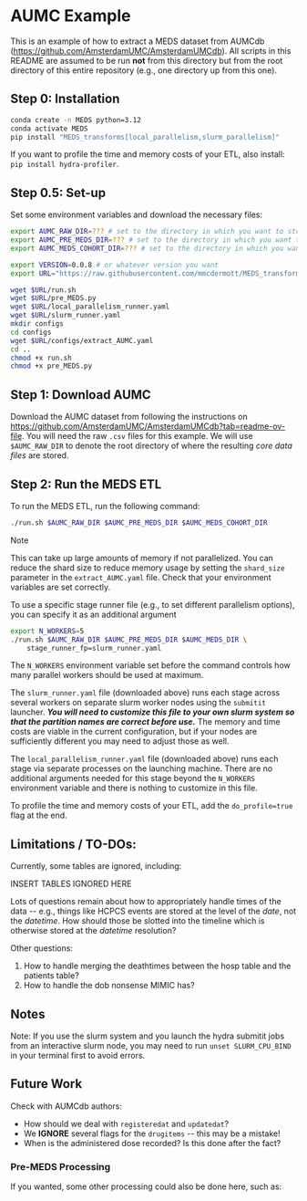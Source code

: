 # AUMC Example

This is an example of how to extract a MEDS dataset from AUMCdb (https://github.com/AmsterdamUMC/AmsterdamUMCdb). All scripts in this README are assumed to
be run **not** from this directory but from the root directory of this entire repository (e.g., one directory
up from this one).

## Step 0: Installation

```bash
conda create -n MEDS python=3.12
conda activate MEDS
pip install "MEDS_transforms[local_parallelism,slurm_parallelism]"
```

If you want to profile the time and memory costs of your ETL, also install: `pip install hydra-profiler`.

## Step 0.5: Set-up
Set some environment variables and download the necessary files:
```bash
export AUMC_RAW_DIR=??? # set to the directory in which you want to store the raw data
export AUMC_PRE_MEDS_DIR=??? # set to the directory in which you want to store the intermediate MEDS data
export AUMC_MEDS_COHORT_DIR=??? # set to the directory in which you want to store the final MEDS data

export VERSION=0.0.8 # or whatever version you want
export URL="https://raw.githubusercontent.com/mmcdermott/MEDS_transforms/$VERSION/AUMC_Example"

wget $URL/run.sh
wget $URL/pre_MEDS.py
wget $URL/local_parallelism_runner.yaml
wget $URL/slurm_runner.yaml
mkdir configs
cd configs
wget $URL/configs/extract_AUMC.yaml
cd ..
chmod +x run.sh
chmod +x pre_MEDS.py
```


## Step 1: Download AUMC

Download the AUMC dataset from following the instructions on https://github.com/AmsterdamUMC/AmsterdamUMCdb?tab=readme-ov-file. You will need the raw `.csv` files for this example. We will use `$AUMC_RAW_DIR` to denote the root directory of where the resulting _core data files_ are stored.


## Step 2: Run the MEDS ETL

To run the MEDS ETL, run the following command:

```bash
./run.sh $AUMC_RAW_DIR $AUMC_PRE_MEDS_DIR $AUMC_MEDS_COHORT_DIR
```
> [!NOTE] 
> This can take up large amounts of memory if not parallelized. You can reduce the shard size to reduce memory usage by setting the `shard_size` parameter in the `extract_AUMC.yaml` file.
> Check that your environment variables are set correctly.

To use a specific stage runner file (e.g., to set different parallelism options), you can specify it as an
additional argument

```bash
export N_WORKERS=5
./run.sh $AUMC_RAW_DIR $AUMC_PRE_MEDS_DIR $AUMC_MEDS_DIR \
    stage_runner_fp=slurm_runner.yaml
```

The `N_WORKERS` environment variable set before the command controls how many parallel workers should be used
at maximum.

The `slurm_runner.yaml` file (downloaded above) runs each stage across several workers on separate slurm
worker nodes using the `submitit` launcher. _**You will need to customize this file to your own slurm system
so that the partition names are correct before use.**_ The memory and time costs are viable in the current
configuration, but if your nodes are sufficiently different you may need to adjust those as well.

The `local_parallelism_runner.yaml` file (downloaded above) runs each stage via separate processes on the
launching machine. There are no additional arguments needed for this stage beyond the `N_WORKERS` environment
variable and there is nothing to customize in this file.

To profile the time and memory costs of your ETL, add the `do_profile=true` flag at the end.

## Limitations / TO-DOs:

Currently, some tables are ignored, including:

INSERT TABLES IGNORED HERE

Lots of questions remain about how to appropriately handle times of the data -- e.g., things like HCPCS
events are stored at the level of the _date_, not the _datetime_. How should those be slotted into the
timeline which is otherwise stored at the _datetime_ resolution?

Other questions:

1. How to handle merging the deathtimes between the hosp table and the patients table?
2. How to handle the dob nonsense MIMIC has?

## Notes

Note: If you use the slurm system and you launch the hydra submitit jobs from an interactive slurm node, you
may need to run `unset SLURM_CPU_BIND` in your terminal first to avoid errors.

## Future Work
Check with AUMCdb authors:
- How should we deal with `registeredat` and `updatedat`?
- We **IGNORE** several flags for the `drugitems` -- this may be a mistake!
- When is the administered dose recorded? Is this done after the fact?

### Pre-MEDS Processing

If you wanted, some other processing could also be done here, such as:

